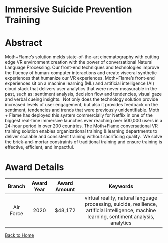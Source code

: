 
Immersive Suicide Prevention Training
=====================================

# Abstract


Moth+Flame’s solution melds state-of-the-art cinematography with cutting edge VR environment creation with the power of conversational Natural Language Processing. Our front-end techniques and technologies improve the fluency of human-computer interactions and create visceral synthetic experiences that humanize our VR experiences. Moth+Flame’s front-end experiences sit on a machine learning (ML) and artificial intelligence (AI) cloud stack that delivers user analytics that were never measurable in the past, such as: sentiment analysis, decision flow and tendencies, visual gaze and verbal cueing insights.  Not only does the technology solution provide increased levels of user engagement, but also it provides feedback on the sentiment, tendencies and trends that were previously unidentifiable. Moth + Flame has deployed this system commercially for Netflix in one of the biggest real-time immersive launches ever reaching over 500,000 users in a 24-hour period in over 200 countries. The Moth+Flame conversational VR training solution enables organizational training & learning departments to deliver scalable and consistent training without sacrificing quality.  We solve the brick-and-mortar constraints of traditional training and ensure training is effective, efficient, and impactful.   

# Award Details

|Branch|Award Year|Award Amount|Keywords|
| :---: | :---: | :---: | :---: |
|Air Force|2020|$48,172|virtual reality, natural language processing, suicide, resilience, artificial intelligence, machine learning, sentiment analysis, analytics|
  
  


[Back to Home](https://github.com/chrischow/dod_sbir_awards/Reports/DJ/#1741)